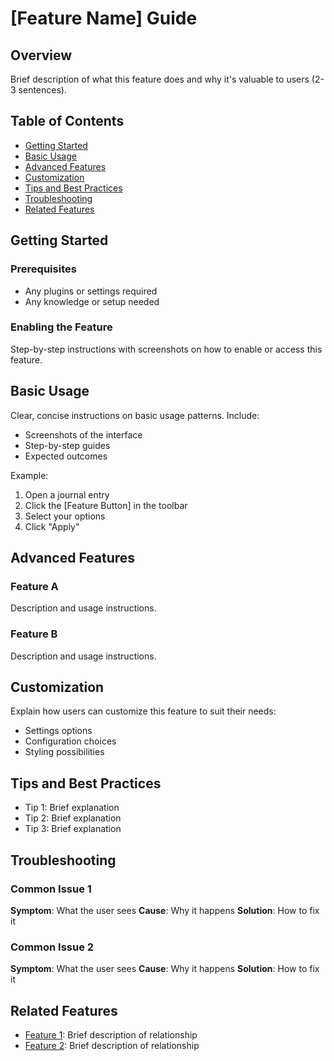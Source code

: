 # [Feature Name] Guide

## Overview

Brief description of what this feature does and why it's valuable to users (2-3 sentences).

## Table of Contents
- [Getting Started](#getting-started)
- [Basic Usage](#basic-usage)
- [Advanced Features](#advanced-features)
- [Customization](#customization)
- [Tips and Best Practices](#tips-and-best-practices)
- [Troubleshooting](#troubleshooting)
- [Related Features](#related-features)

## Getting Started

### Prerequisites
- Any plugins or settings required
- Any knowledge or setup needed

### Enabling the Feature
Step-by-step instructions with screenshots on how to enable or access this feature.

## Basic Usage

Clear, concise instructions on basic usage patterns. Include:
- Screenshots of the interface
- Step-by-step guides
- Expected outcomes

Example:
1. Open a journal entry
2. Click the [Feature Button] in the toolbar
3. Select your options
4. Click "Apply"

## Advanced Features

### Feature A
Description and usage instructions.

### Feature B
Description and usage instructions.

## Customization

Explain how users can customize this feature to suit their needs:
- Settings options
- Configuration choices
- Styling possibilities

## Tips and Best Practices

- Tip 1: Brief explanation
- Tip 2: Brief explanation
- Tip 3: Brief explanation

## Troubleshooting

### Common Issue 1
**Symptom**: What the user sees
**Cause**: Why it happens
**Solution**: How to fix it

### Common Issue 2
**Symptom**: What the user sees
**Cause**: Why it happens
**Solution**: How to fix it

## Related Features

- [Feature 1](link-to-feature-1.md): Brief description of relationship
- [Feature 2](link-to-feature-2.md): Brief description of relationship 